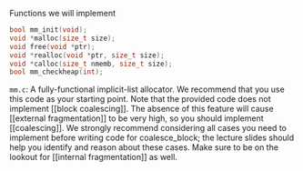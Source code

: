 Functions we will implement
```c
bool mm_init(void); 
void *malloc(size_t size); 
void free(void *ptr); 
void *realloc(void *ptr, size_t size); 
void *calloc(size_t nmemb, size_t size); 
bool mm_checkheap(int);
```
```mm.c```: A fully-functional implicit-list allocator. We recommend that you use this code as your starting point. Note that the provided code does not implement [[block coalescing]]. The absence of this feature will cause  [[external fragmentation]] to be very high, so you should implement [[coalescing]]. We strongly recommend considering all cases you need to implement before writing code for coalesce_block; the lecture slides should help you identify and reason about these cases. Make sure to be on the lookout for [[internal fragmentation]] as well.